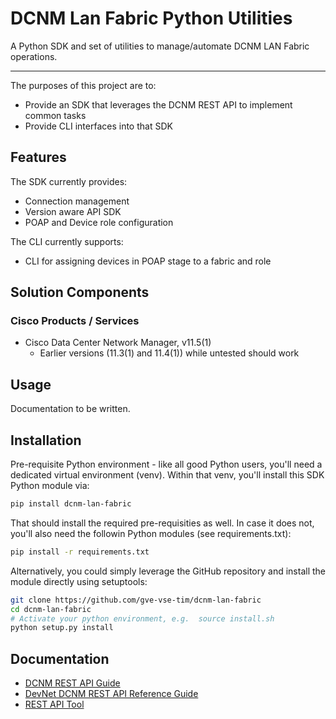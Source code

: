 # DCNM Lan Fabric Python Utilities

A Python SDK and set of utilities to manage/automate DCNM LAN Fabric operations.

---

The purposes of this project are to:
- Provide an SDK that leverages the DCNM REST API to implement common tasks
- Provide CLI interfaces into that SDK

## Features

The SDK currently provides:
- Connection management
- Version aware API SDK
- POAP and Device role configuration

The CLI currently supports:
- CLI for assigning devices in POAP stage to a fabric and role

## Solution Components

### Cisco Products / Services

- Cisco Data Center Network Manager, v11.5(1)
  - Earlier versions (11.3(1) and 11.4(1)) while untested should work

## Usage

Documentation to be written.

## Installation

Pre-requisite Python environment - like all good Python users, you'll need a
dedicated virtual environment (venv). Within that venv, you'll install this
SDK Python module via:

```bash
pip install dcnm-lan-fabric
```

That should install the required pre-requisities as well.  In case it does not,
you'll also need the followin Python modules (see requirements.txt):

```bash
pip install -r requirements.txt
```

Alternatively, you could simply leverage the GitHub repository and install the
module directly using setuptools:

```bash
git clone https://github.com/gve-vse-tim/dcnm-lan-fabric
cd dcnm-lan-fabric
# Activate your python environment, e.g.  source install.sh
python setup.py install
```

## Documentation

- [DCNM REST API Guide](https://www.cisco.com/c/en/us/td/docs/dcn/dcnm/1151/restapi/cisco-dcnm-rest-api-guide-1151.html)
- [DevNet DCNM REST API Reference Guide](https://developer.cisco.com/docs/data-center-network-manager/11-5-1/)
- [REST API Tool](https://www.cisco.com/c/en/us/td/docs/dcn/dcnm/1151/restapi/cisco-dcnm-rest-api-guide-1151.html#task_etx_dhn_xjb)

